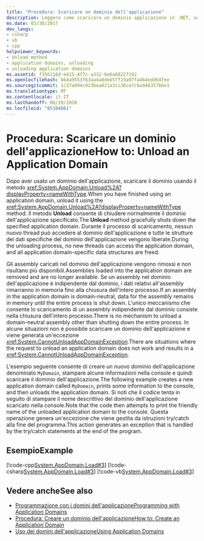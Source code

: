 ```yaml
---
title: "Procedura: Scaricare un dominio dell'applicazione"
description: Leggere come scaricare un dominio applicazione in .NET, usando il metodo AppDomain. Unload per arrestare normalmente il dominio applicazione specificato.
ms.date: 03/30/2017
dev_langs:
- csharp
- vb
- cpp
helpviewer_keywords:
- Unload method
- application domains, unloading
- unloading application domains
ms.assetid: f356116d-e415-4f7c-a332-6e6a60227192
ms.openlocfilehash: b64a9553f63aa4a8deb57f23a97fa464edd64fee
ms.sourcegitcommit: 1c37a894c923bea021a3cc38ce7cba946357bbe1
ms.translationtype: MT
ms.contentlocale: it-IT
ms.lasthandoff: 06/19/2020
ms.locfileid: "85104661"
---
```

# <a name="how-to-unload-an-application-domain"></a><span data-ttu-id="7120d-103">Procedura: Scaricare un dominio dell'applicazione</span><span class="sxs-lookup"><span data-stu-id="7120d-103">How to: Unload an Application Domain</span></span>
<span data-ttu-id="7120d-104">Dopo aver usato un dominio dell'applicazione, scaricare il dominio usando il metodo <xref:System.AppDomain.Unload%2A?displayProperty=nameWithType>.</span><span class="sxs-lookup"><span data-stu-id="7120d-104">When you have finished using an application domain, unload it using the <xref:System.AppDomain.Unload%2A?displayProperty=nameWithType> method.</span></span> <span data-ttu-id="7120d-105">Il metodo **Unload** consente di chiudere normalmente il dominio dell'applicazione specificato.</span><span class="sxs-lookup"><span data-stu-id="7120d-105">The **Unload** method gracefully shuts down the specified application domain.</span></span> <span data-ttu-id="7120d-106">Durante il processo di scaricamento, nessun nuovo thread può accedere al dominio dell'applicazione e tutte le strutture dei dati specifiche del dominio dell'applicazione vengono liberate.</span><span class="sxs-lookup"><span data-stu-id="7120d-106">During the unloading process, no new threads can access the application domain, and all application domain–specific data structures are freed.</span></span>  
  
 <span data-ttu-id="7120d-107">Gli assembly caricati nel dominio dell'applicazione vengono rimossi e non risultano più disponibili.</span><span class="sxs-lookup"><span data-stu-id="7120d-107">Assemblies loaded into the application domain are removed and are no longer available.</span></span> <span data-ttu-id="7120d-108">Se un assembly nel dominio dell'applicazione è indipendente dal dominio, i dati relativi all'assembly rimarranno in memoria fino alla chiusura dell'intero processo.</span><span class="sxs-lookup"><span data-stu-id="7120d-108">If an assembly in the application domain is domain-neutral, data for the assembly remains in memory until the entire process is shut down.</span></span> <span data-ttu-id="7120d-109">L'unico meccanismo che consente lo scaricamento di un assembly indipendente dal dominio consiste nella chiusura dell'intero processo.</span><span class="sxs-lookup"><span data-stu-id="7120d-109">There is no mechanism to unload a domain-neutral assembly other than shutting down the entire process.</span></span> <span data-ttu-id="7120d-110">In alcune situazioni non è possibile scaricare un dominio dell'applicazione e viene generata un'eccezione <xref:System.CannotUnloadAppDomainException>.</span><span class="sxs-lookup"><span data-stu-id="7120d-110">There are situations where the request to unload an application domain does not work and results in a <xref:System.CannotUnloadAppDomainException>.</span></span>  
  
 <span data-ttu-id="7120d-111">L'esempio seguente consente di creare un nuovo dominio dell'applicazione denominato `MyDomain`, stampare alcune informazioni nella console e quindi scaricare il dominio dell'applicazione.</span><span class="sxs-lookup"><span data-stu-id="7120d-111">The following example creates a new application domain called `MyDomain`, prints some information to the console, and then unloads the application domain.</span></span> <span data-ttu-id="7120d-112">Si noti che il codice tenta in seguito di stampare il nome descrittivo del dominio dell'applicazione scaricato nella console.</span><span class="sxs-lookup"><span data-stu-id="7120d-112">Note that the code then attempts to print the friendly name of the unloaded application domain to the console.</span></span> <span data-ttu-id="7120d-113">Questa operazione genera un'eccezione che viene gestita da istruzioni try/catch alla fine del programma.</span><span class="sxs-lookup"><span data-stu-id="7120d-113">This action generates an exception that is handled by the try/catch statements at the end of the program.</span></span>  
  
## <a name="example"></a><span data-ttu-id="7120d-114">Esempio</span><span class="sxs-lookup"><span data-stu-id="7120d-114">Example</span></span>  
 [!code-cpp[System.AppDomain.Load#3](../../../samples/snippets/cpp/VS_Snippets_CLR_System/system.appdomain.load/cpp/source3.cpp#3)]
 [!code-csharp[System.AppDomain.Load#3](../../../samples/snippets/csharp/VS_Snippets_CLR_System/system.appdomain.load/cs/source3.cs#3)]
 [!code-vb[System.AppDomain.Load#3](../../../samples/snippets/visualbasic/VS_Snippets_CLR_System/system.appdomain.load/vb/source3.vb#3)]  
  
## <a name="see-also"></a><span data-ttu-id="7120d-115">Vedere anche</span><span class="sxs-lookup"><span data-stu-id="7120d-115">See also</span></span>

- [<span data-ttu-id="7120d-116">Programmazione con i domini dell'applicazione</span><span class="sxs-lookup"><span data-stu-id="7120d-116">Programming with Application Domains</span></span>](application-domains.md#programming-with-application-domains)
- [<span data-ttu-id="7120d-117">Procedura: Creare un dominio dell'applicazione</span><span class="sxs-lookup"><span data-stu-id="7120d-117">How to: Create an Application Domain</span></span>](how-to-create-an-application-domain.md)
- [<span data-ttu-id="7120d-118">Uso dei domini dell'applicazione</span><span class="sxs-lookup"><span data-stu-id="7120d-118">Using Application Domains</span></span>](use.md)
